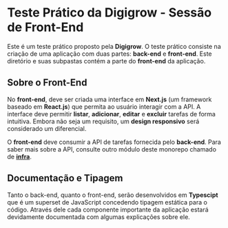 # Teste Prático da Digigrow - Sessão de Front-End

Este é um teste prático proposto pela **Digigrow**. O teste prático consiste na criação de uma aplicação com duas partes: **back-end** e **front-end**. Este diretório e suas subpastas contém a parte do **front-end** da aplicação.

## Sobre o Front-End

No **front-end**, deve ser criada uma interface em **Next.js** (um framework baseado em **React.js**) que permita ao usuário interagir com a API. A interface deve permitir **listar**, **adicionar**, **editar** e **excluir** tarefas de forma intuitiva. Embora não seja um requisito, um **design responsivo** será considerado um diferencial.

O **front-end** deve consumir a API de tarefas fornecida pelo **back-end**. Para saber mais sobre a API, consulte outro módulo deste monorepo chamado de **[infra](https://github.com/bruno-valero/teste-pratico-digigrow/tree/main/apps/infra)**.

## Documentação e Tipagem

Tanto o back-end, quanto o front-end, serão desenvolvidos em **Typescipt** que é um superset de JavaScript concedendo tipagem estática para o código. Através dele cada componente importante da aplicação estará devidamente documentada com algumas explicações sobre ele.